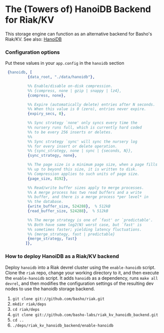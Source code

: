 # The (Towers of) HanoiDB Backend for Riak/KV

This storage engine can function as an alternative backend for Basho's Riak/KV.
See also: [HanoiDB](https://github.com/basho/hanoidb)

### Configuration options
Put these values in your `app.config` in the `hanoidb` section

```erlang
 {hanoidb, [
          {data_root, "./data/hanoidb"},

          %% Enable/disable on-disk compression.
          %% {compress, none | gzip | snappy | lz4},
          {compress, none},

          %% Expire (automatically delete) entries after N seconds.
          %% When this value is 0 (zero), entries never expire.
          {expiry_secs, 0},

          %% Sync strategy `none' only syncs every time the
          %% nursery runs full, which is currently hard coded
          %% to be every 256 inserts or deletes.
          %%
          %% Sync strategy `sync' will sync the nursery log
          %% for every insert or delete operation.
          %% {sync_strategy, none | sync | {seconds, N}},
          {sync_strategy, none},

          %% The page size is a minimum page size, when a page fills
          %% up to beyond this size, it is written to disk.
          %% Compression applies to such units of page size.
          {page_size, 8192},

          %% Read/write buffer sizes apply to merge processes.
          %% A merge process has two read buffers and a write
          %% buffer, and there is a merge process *per level* in
          %% the database.
          {write_buffer_size, 524288},  % 512kB
          {read_buffer_size, 524288},  % 512kB

          %% The merge strategy is one of `fast' or `predictable'.
          %% Both have same log2(N) worst case, but `fast' is
          %% sometimes faster; yielding latency fluctuations.
          %% {merge_strategy, fast | predictable}
          {merge_strategy, fast}
         ]},
```

### How to deploy HanoiDB as a Riak/KV backend

Deploy `hanoidb` into a Riak devrel cluster using the `enable-hanoidb`
script. Clone the `riak` repo, change your working directory to it, and then
execute the `enable-hanoidb` script. It adds `hanoidb` as a dependency, runs
`make all devrel`, and then modifies the configuration settings of the
resulting dev nodes to use the hanoidb storage backend.

1. `git clone git://github.com/basho/riak.git`
1. `mkdir riak/deps`
1. `cd riak/deps`
1. `git clone git://github.com/basho-labs/riak_kv_hanoidb_backend.git`
1. `cd ..`
1. `./deps/riak_kv_hanoidb_backend/enable-hanoidb`
